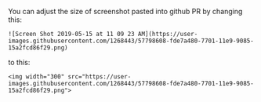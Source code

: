 You can adjust the size of screenshot pasted into github PR by changing this:

`![Screen Shot 2019-05-15 at 11 09 23 AM](https://user-images.githubusercontent.com/1268443/57798608-fde7a480-7701-11e9-9085-15a2fcd86f29.png)`

to this:
    
`<img width="300" src="https://user-images.githubusercontent.com/1268443/57798608-fde7a480-7701-11e9-9085-15a2fcd86f29.png">`
